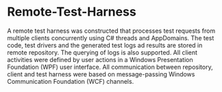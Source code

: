 # Remote-Test-Harness
A remote test harness was constructed that processes test requests from multiple clients concurrently using C# threads and AppDomains. The test code, test drivers and the generated test logs ad results are stored in remote repository. The querying of logs is also supported. All client activities were defined by user actions in a Windows Presentation Foundation (WPF) user interface. All communication between repository, client and test harness were based on message-passing Windows Communication Foundation (WCF) channels.
